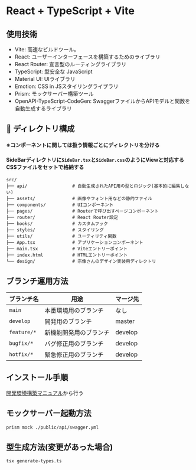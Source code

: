 # React + TypeScript + Vite
## 使用技術
- Vite: 高速なビルドツール。
- React: ユーザーインターフェースを構築するためのライブラリ
- React Router: 宣言型のルーティングライブラリ
- TypeScript: 型安全な JavaScript
- Material UI: UIライブラリ
- Emotion: CSS in JSスタイリングライブラリ
- Prism: モックサーバー構築ツール
- OpenAPI-TypeScript-CodeGen: SwaggerファイルからAPIモデルと関数を自動生成するライブラリ

## 📂 ディレクトリ構成
#### ※コンポーネントに関しては扱う情報ごとにディレクトリを分ける
#### SideBarディレクトリに`SideBar.tsx`と`SideBar.css`のようにViewと対応するCSSファイルをセットで格納する

```plaintext
src/
├── api/                 # 自動生成されたAPI用の型とロジック(基本的に編集しない)
├── assets/              # 画像やフォント用などの静的ファイル
├── components/          # UIコンポーネント
├── pages/               # Routerで呼び出すページコンポーネント
├── router/              # React Router設定
├── hooks/               # カスタムフック
├── styles/              # スタイリング
├── utils/               # ユーティリティ関数
├── App.tsx              # アプリケーションコンポーネント
├── main.tsx             # Viteエントリーポイント
├── index.html           # HTMLエントリーポイント
└── design/              # 宗像さんのデザイン実装用ディレクトリ  
```

## ブランチ運用方法
| ブランチ名 | 用途 | マージ先 |
| --- | --- | --- |
| `main` | 本番環境用のブランチ | なし |
| `develop` | 開発用のブランチ | master |
| `feature/*` | 新機能開発用のブランチ | develop |
| `bugfix/*` | バグ修正用のブランチ | develop |
| `hotfix/*` | 緊急修正用のブランチ | develop |

## インストール手順
[開発環境構築マニュアル](https://docs.google.com/spreadsheets/d/1X5qMlt_0mKLG2FQHRtqjRbILLWA3pFve/edit?gid=1179426110#gid=1179426110)から行う

## モックサーバー起動方法
```bash
prism mock ./public/api/swagger.yml
```

## 型生成方法(変更があった場合)
```bash
tsx generate-types.ts
```
